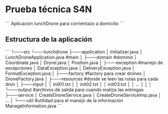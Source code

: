 # Prueba técnica S4N

´´´
Aplicacion lunchDrone para corrientazo a domicilio
´´´

## Estructura de la aplicación

´´´
└───src
    └───lunchdrone
        ├───application
        │       Initializer.java
        │       LunchDroneApplication.java					#main
        │
        ├───domain											#dominio
        │       Coordinate.java
        │       Drone.java
        │       Position.java
        │
        ├───exception										#manejo de excepciones
        │       DataException.java
        │       DeliveryException.java
        │       FormatException.java
        │
        ├───factory											#factory para crear drones
        │       DroneFactory.java
        │
        ├───resources										#donde se leen las rutas para cada dron
        │   ├───input
        │   │       init01.txt
        │   │       init02.txt
        │   │       init03.txt
        │   │       ...
        │   │
        │   └───output										#archivos de salida para cuando realiza las entregas
        ├───service
        │       CreateDroneService.java
        │       CreateDroneServiceImp.java
        │       ...
        │
        └───util											#utilidad para el manejo de la información
                ManageInformation.java
´´´